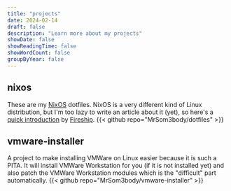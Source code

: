 ```yaml
---
title: "projects"
date: 2024-02-14
draft: false
description: "Learn more about my projects"
showDate: false
showReadingTime: false
showWordCount: false
groupByYear: false
---
```


## nixos

These are my [NixOS](https://nixos.org) dotfiles. NixOS is a very different
kind of Linux distribution, but I'm too lazy to write an article about it
(yet), so here's a [quick introduction](https://youtu.be/FJVFXsNzYZQ) by
[Fireship](https://www.youtube.com/@Fireship).
{{< github repo="MrSom3body/dotfiles" >}}

## vmware-installer

A project to make installing VMWare on Linux easier because it is such a PITA.
It will install VMWare Workstation for you (if it is not installed yet) and
also patch the VMWare Workstation modules which is the "difficult" part
automatically.
{{< github repo="MrSom3body/vmware-installer" >}}
